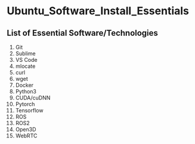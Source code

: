 # Ubuntu_Software_Install_Essentials

## List of Essential Software/Technologies

1. Git
2. Sublime
3. VS Code
4. mlocate
5. curl
6. wget
7. Docker
8. Python3
9. CUDA/cuDNN
10. Pytorch
11. Tensorflow
12. ROS
13. ROS2
14. Open3D
15. WebRTC
